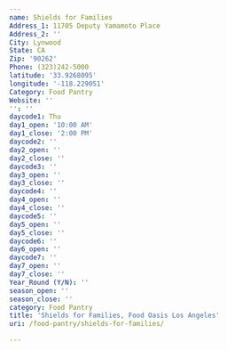 ```yaml
---
name: Shields for Families
Address_1: 11705 Deputy Yamamoto Place
Address_2: ''
City: Lynwood
State: CA
Zip: '90262'
Phone: (323)242-5000
latitude: '33.9268095'
longitude: '-118.229051'
Category: Food Pantry
Website: ''
'': ''
daycode1: Thu
day1_open: '10:00 AM'
day1_close: '2:00 PM'
daycode2: ''
day2_open: ''
day2_close: ''
daycode3: ''
day3_open: ''
day3_close: ''
daycode4: ''
day4_open: ''
day4_close: ''
daycode5: ''
day5_open: ''
day5_close: ''
daycode6: ''
day6_open: ''
daycode7: ''
day7_open: ''
day7_close: ''
Year_Round (Y/N): ''
season_open: ''
season_close: ''
category: Food Pantry
title: 'Shields for Families, Food Oasis Los Angeles'
uri: /food-pantry/shields-for-families/

---
```

